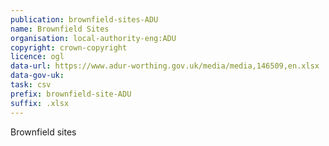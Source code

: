 ```yaml
---
publication: brownfield-sites-ADU
name: Brownfield Sites
organisation: local-authority-eng:ADU
copyright: crown-copyright
licence: ogl
data-url: https://www.adur-worthing.gov.uk/media/media,146509,en.xlsx
data-gov-uk: 
task: csv
prefix: brownfield-site-ADU
suffix: .xlsx
---
```


Brownfield sites

